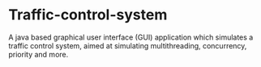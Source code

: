 # Traffic-control-system
A java based graphical user interface (GUI) application which simulates a traffic control system, aimed at simulating multithreading, concurrency, priority and more.
